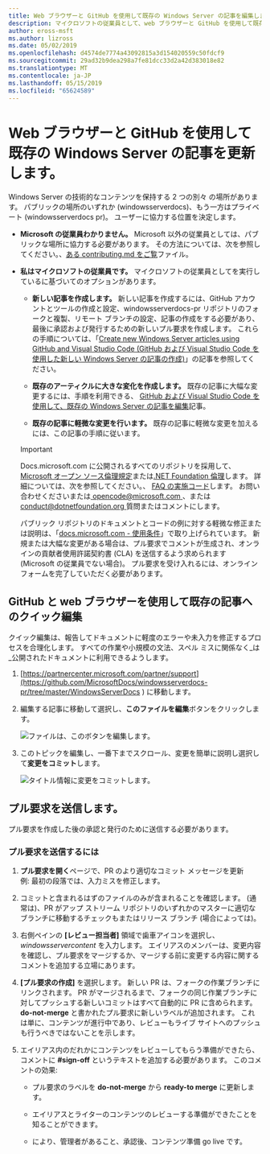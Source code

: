 ```yaml
---
title: Web ブラウザーと GitHub を使用して既存の Windows Server の記事を編集します。
description: マイクロソフトの従業員として、web ブラウザーと GitHub を使用して既存の Windows Server のドキュメントにクイック編集を加える方法。
author: eross-msft
ms.author: lizross
ms.date: 05/02/2019
ms.openlocfilehash: d4574de7774a43092815a3d154020559c50fdcf9
ms.sourcegitcommit: 29ad32b9dea298a7fe81dcc33d2a42d383018e82
ms.translationtype: MT
ms.contentlocale: ja-JP
ms.lasthandoff: 05/15/2019
ms.locfileid: "65624589"
---
```

# <a name="update-existing-windows-server-articles-using-a-web-browser-and-github"></a>Web ブラウザーと GitHub を使用して既存の Windows Server の記事を更新します。

Windows Server の技術的なコンテンツを保持する 2 つの別々 の場所があります。 パブリックの場所のいずれか (windowsserverdocs)、もう一方はプライベート (windowsserverdocs pr)。 ユーザーに協力する位置を決定します。

- **Microsoft の従業員わかりません。** Microsoft 以外の従業員としては、パブリックな場所に協力する必要があります。 その方法については、次を参照してください。、[ある contributing.md をご覧](https://github.com/MicrosoftDocs/windowsserverdocs/blob/master/CONTRIBUTING.md)ファイル。

- **私はマイクロソフトの従業員です。** マイクロソフトの従業員としてを実行しているに基づいてのオプションがあります。

    - **新しい記事を作成します。** 新しい記事を作成するには、GitHub アカウントとツールの作成と設定、windowsserverdocs-pr リポジトリのフォークと複製、リモート ブランチの設定、記事の作成をする必要があり、最後に承認および発行するための新しいプル要求を作成します。 これらの手順については、「[Create new Windows Server articles using GitHub and Visual Studio Code (GitHub および Visual Studio Code を使用した新しい Windows Server の記事の作成)](create-new-using-github.md)」の記事を参照してください。

    - **既存のアーティクルに大きな変化を作成します。** 既存の記事に大幅な変更するには、手順を利用できる、 [GitHub および Visual Studio Code を使用して、既存の Windows Server の記事を編集](edit-existing-using-github.md)記事。

    - **既存の記事に軽微な変更を行います。** 既存の記事に軽微な変更を加えるには、この記事の手順に従います。

    > [!IMPORTANT]
    > Docs.microsoft.com に公開されるすべてのリポジトリを採用して、 [Microsoft オープン ソース倫理規定](https://opensource.microsoft.com/codeofconduct/)または[.NET Foundation 倫理](https://dotnetfoundation.org/code-of-conduct)します。 詳細については、次を参照してください。、 [FAQ の実施コード](https://opensource.microsoft.com/codeofconduct/faq/)します。 お問い合わせくださいまたは[ opencode@microsoft.com ](mailto:opencode@microsoft.com)、または[ conduct@dotnetfoundation.org ](mailto:conduct@dotnetfoundation.org)質問またはコメントにします。
    >
    > パブリック リポジトリのドキュメントとコードの例に対する軽微な修正または説明は、「[docs.microsoft.com - 使用条件](https://docs.microsoft.com/legal/termsofuse)」で取り上げられています。 新規または大幅な変更がある場合は、プル要求でコメントが生成され、オンラインの貢献者使用許諾契約書 (CLA) を送信するよう求められます (Microsoft の従業員でない場合)。 プル要求を受け入れるには、オンライン フォームを完了していただく必要があります。

## <a name="quick-edits-to-existing-articles-using-github-and-a-web-browser"></a>GitHub と web ブラウザーを使用して既存の記事へのクイック編集

クイック編集は、報告してドキュメントに軽度のエラーや未入力を修正するプロセスを合理化します。 すべての作業や小規模の文法、スペル ミスに関係なく_は_公開されたドキュメントに利用できるようします。

1. [https://partnercenter.microsoft.com/partner/support](https://github.com/MicrosoftDocs/windowsserverdocs-pr/tree/master/WindowsServerDocs ) に移動します。

2. 編集する記事に移動して選択し、**このファイルを編集**ボタンをクリックします。

   ![ファイルは、このボタンを編集します。](media/github-browser-updates/edit-this-file.png)

3. このトピックを編集し、一番下までスクロール、変更を簡単に説明し選択して**変更をコミット**します。

    ![タイトル情報に変更をコミットします。](media/github-browser-updates/commit-changes.png)

## <a name="submit-the-pull-request"></a>プル要求を送信します。

プル要求を作成した後の承認と発行のために送信する必要があります。

### <a name="to-submit-your-pull-request"></a>プル要求を送信するには

1. **プル要求を開く**ページで、PR のより適切なコミット メッセージを更新 例: 最初の段落では、入力ミスを修正します。

2. コミットと含まれるはずのファイルのみが含まれることを確認します。 (通常は)、PR がアップ ストリーム リポジトリのいずれかのマスターに適切なブランチに移動するチェックもまたはリリース ブランチ (場合によっては)。

3. 右側ペインの **[レビュー担当者]** 領域で歯車アイコンを選択し、_windowsservercontent_ を入力します。 エイリアスのメンバーは、変更内容を確認し、プル要求をマージするか、マージする前に変更する内容に関するコメントを追加する立場にあります。

4. **[プル要求の作成]** を選択します。 新しい PR は、フォークの作業ブランチにリンクされます。 PR がマージされるまで、フォークの同じ作業ブランチに対してプッシュする新しいコミットはすべて自動的に PR に含められます。 **do-not-merge** と書かれたプル要求に新しいラベルが追加されます。 これは単に、コンテンツが進行中であり、レビューもライブ サイトへのプッシュも行うべきではないことを示します。

5. エイリアス内のだれかにコンテンツをレビューしてもらう準備ができたら、コメントに **#sign-off** というテキストを追加する必要があります。 このコメントの効果:

    - プル要求のラベルを **do-not-merge** から **ready-to merge** に更新します。

    - エイリアスとライターのコンテンツのレビューする準備ができたことを知ることができます。

    - により、管理者があること、承認後、コンテンツ準備 go live です。